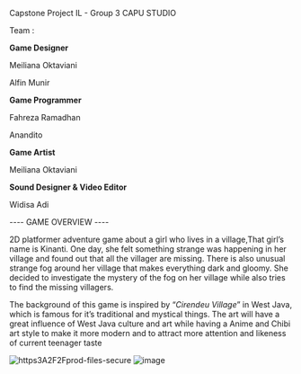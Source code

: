 Capstone Project IL - Group 3 CAPU STUDIO

Team :

**Game Designer** 

Meiliana Oktaviani

Alfin Munir

**Game Programmer**

Fahreza Ramadhan

Anandito

**Game Artist**

Meiliana Oktaviani

**Sound Designer & Video Editor**

Widisa Adi


---- GAME OVERVIEW ----

2D platformer adventure game about a girl who lives in a village,That girl’s name is Kinanti. One day, she felt something strange was happening in her village and found out that all the villager are missing. There is also unusual strange fog around her village that makes everything dark and gloomy. She decided to investigate the mystery of the fog on her village while also tries to find the missing villagers.

The background of this game is inspired by “*Cirendeu Village*” in West Java, which is famous for it’s traditional and mystical things. The art will have a great influence of West Java culture and art while having a Anime and Chibi art style to make it more modern and to attract more attention and likeness of current teenager taste



![https3A2F2Fprod-files-secure](https://github.com/deSinnner/DummyMV/assets/114314835/344d0f9a-6613-4ebe-85df-bc27841582f5)
![image](https://github.com/deSinnner/DummyMV/assets/114314835/04449cc0-f51e-457f-bd1d-f22fa10eb3e1)
